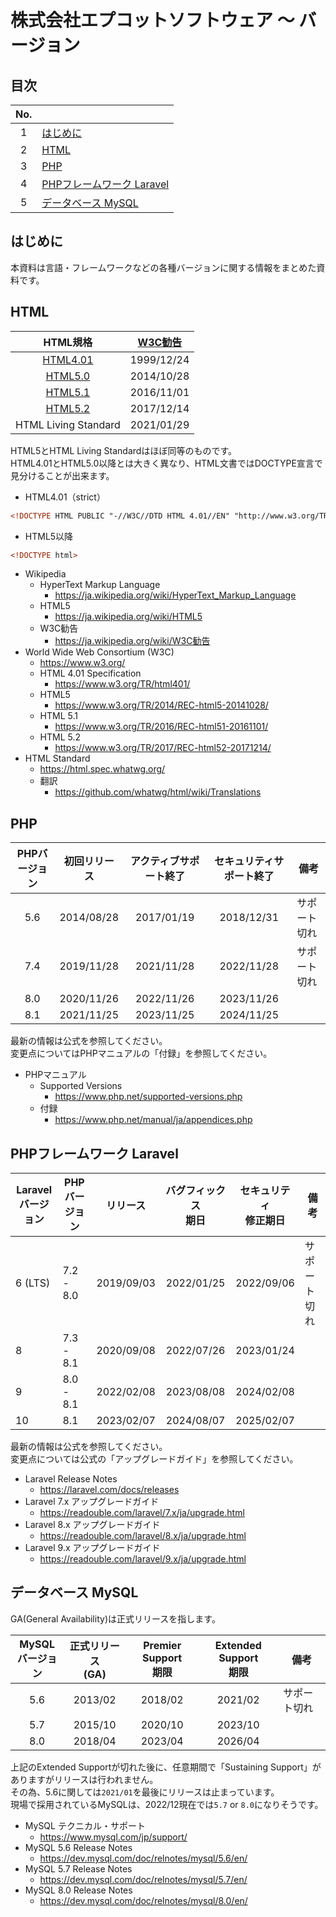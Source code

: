 # 株式会社エプコットソフトウェア ～ バージョン

## 目次

| No. |  |
| :---: | --- |
| 1 | [はじめに](#はじめに) |
| 2 | [HTML](#html) |
| 3 | [PHP](#php) |
| 4 | [PHPフレームワーク Laravel](#phpフレームワーク-laravel) |
| 5 | [データベース MySQL](#データベース-mysql) |

## はじめに

本資料は言語・フレームワークなどの各種バージョンに関する情報をまとめた資料です。

## HTML

| HTML規格 | [W3C勧告](https://ja.wikipedia.org/wiki/W3C勧告) |
| :---: | :---: |
| [HTML4.01](https://www.w3.org/TR/html401/) | 1999/12/24 |
| [HTML5.0](https://www.w3.org/TR/2014/REC-html5-20141028/) | 2014/10/28 |
| [HTML5.1](https://www.w3.org/TR/2016/REC-html51-20161101/) | 2016/11/01 |
| [HTML5.2](https://www.w3.org/TR/2017/REC-html52-20171214/) | 2017/12/14 |
| HTML Living Standard | 2021/01/29 |

HTML5とHTML Living Standardはほぼ同等のものです。  
HTML4.01とHTML5.0以降とは大きく異なり、HTML文書ではDOCTYPE宣言で見分けることが出来ます。  

- HTML4.01（strict）

```html
<!DOCTYPE HTML PUBLIC "-//W3C//DTD HTML 4.01//EN" "http://www.w3.org/TR/html4/strict.dtd">
```

- HTML5以降

```html
<!DOCTYPE html>
```

- Wikipedia
  - HyperText Markup Language
    - <https://ja.wikipedia.org/wiki/HyperText_Markup_Language>
  - HTML5
    - <https://ja.wikipedia.org/wiki/HTML5>
  - W3C勧告
    - <https://ja.wikipedia.org/wiki/W3C勧告>
- World Wide Web Consortium (W3C)
  - <https://www.w3.org/>
  - HTML 4.01 Specification
    - <https://www.w3.org/TR/html401/>
  - HTML5
    - <https://www.w3.org/TR/2014/REC-html5-20141028/>
  - HTML 5.1
    - <https://www.w3.org/TR/2016/REC-html51-20161101/>
  - HTML 5.2
    - <https://www.w3.org/TR/2017/REC-html52-20171214/>
- HTML Standard
  - <https://html.spec.whatwg.org/>
  - 翻訳
    - <https://github.com/whatwg/html/wiki/Translations>

## PHP

| PHPバージョン | 初回リリース | アクティブサポート終了 | セキュリティサポート終了 | 備考 |
| :---: | :---: | :---: | :---: | --- |
| 5.6 | 2014/08/28 | 2017/01/19 | 2018/12/31 | サポート切れ |
| 7.4 | 2019/11/28 | 2021/11/28 | 2022/11/28 | サポート切れ |
| 8.0 | 2020/11/26 | 2022/11/26 | 2023/11/26 |  |
| 8.1 | 2021/11/25 | 2023/11/25 | 2024/11/25 |  |

最新の情報は公式を参照してください。  
変更点についてはPHPマニュアルの「付録」を参照してください。  

- PHPマニュアル
  - Supported Versions
    - <https://www.php.net/supported-versions.php>
  - 付録
    - <https://www.php.net/manual/ja/appendices.php>

## PHPフレームワーク Laravel

| Laravel<br>バージョン | PHP<br>バージョン | リリース | バグフィックス<br>期日 | セキュリティ<br>修正期日 | 備考 |
| --- | --- | :---: | :---: | :---: | --- |
| 6 (LTS) | 7.2 - 8.0 | 2019/09/03 | 2022/01/25 | 2022/09/06 | サポート切れ |
| 8 | 7.3 - 8.1 | 2020/09/08 | 2022/07/26 | 2023/01/24 |  |
| 9 | 8.0 - 8.1 | 2022/02/08 | 2023/08/08 | 2024/02/08 |  |
| 10 | 8.1 | 2023/02/07 | 2024/08/07 | 2025/02/07 |  |

最新の情報は公式を参照してください。  
変更点については公式の「アップグレードガイド」を参照してください。  

- Laravel Release Notes
  - <https://laravel.com/docs/releases>
- Laravel 7.x アップグレードガイド
  - <https://readouble.com/laravel/7.x/ja/upgrade.html>
- Laravel 8.x アップグレードガイド
  - <https://readouble.com/laravel/8.x/ja/upgrade.html>
- Laravel 9.x アップグレードガイド
  - <https://readouble.com/laravel/9.x/ja/upgrade.html>

## データベース MySQL

GA(General Availability)は正式リリースを指します。

| MySQL<br>バージョン | 正式リリース<br>(GA) | Premier Support<br>期限 | Extended Support<br>期限 | 備考 |
| :---: | :---: | :---: | :---: | --- |
| 5.6 | 2013/02 | 2018/02 | 2021/02 | サポート切れ |
| 5.7 | 2015/10 | 2020/10 | 2023/10 |  |
| 8.0 | 2018/04 | 2023/04 | 2026/04 |  |

上記のExtended Supportが切れた後に、任意期間で「Sustaining Support」がありますがリリースは行われません。  
その為、5.6に関しては`2021/01`を最後にリリースは止まっています。  
現場で採用されているMySQLは、2022/12現在では`5.7` or `8.0`になりそうです。  

- MySQL テクニカル・サポート
  - <https://www.mysql.com/jp/support/>
- MySQL 5.6 Release Notes
  - <https://dev.mysql.com/doc/relnotes/mysql/5.6/en/>
- MySQL 5.7 Release Notes
  - <https://dev.mysql.com/doc/relnotes/mysql/5.7/en/>
- MySQL 8.0 Release Notes
  - <https://dev.mysql.com/doc/relnotes/mysql/8.0/en/>
